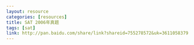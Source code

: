 ```yaml
---
layout: resource
categories: [resources]
title: SAT 2006年真题
tags: [sat]
link: http://pan.baidu.com/share/link?shareid=755278572&uk=3611058379
---
```

